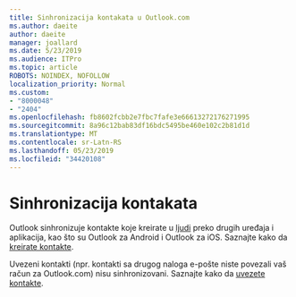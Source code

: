 ```yaml
---
title: Sinhronizacija kontakata u Outlook.com
ms.author: daeite
author: daeite
manager: joallard
ms.date: 5/23/2019
ms.audience: ITPro
ms.topic: article
ROBOTS: NOINDEX, NOFOLLOW
localization_priority: Normal
ms.custom:
- "8000048"
- "2404"
ms.openlocfilehash: fb8602fcbb2e7fbc7fafe3e66613272176271995
ms.sourcegitcommit: 8a96c12bab83df16bdc5495be460e102c2b81d1d
ms.translationtype: MT
ms.contentlocale: sr-Latn-RS
ms.lasthandoff: 05/23/2019
ms.locfileid: "34420108"
---
```

# <a name="sync-contacts"></a>Sinhronizacija kontakata

Outlook sinhronizuje kontakte koje kreirate u [ljudi](https://outlook.live.com/people/) preko drugih uređaja i aplikacija, kao što su Outlook za Android i Outlook za iOS. Saznajte kako da [kreirate kontakte](https://support.office.com/article/5b909158-036e-4820-92f7-2a27f57b9f01).

Uvezeni kontakti (npr. kontakti sa drugog naloga e-pošte niste povezali vaš račun za Outlook.com) nisu sinhronizovani. Saznajte kako da [uvezete kontakte](https://support.office.com/article/285a3b55-8d93-4ac8-93df-43fffd13b2f1).